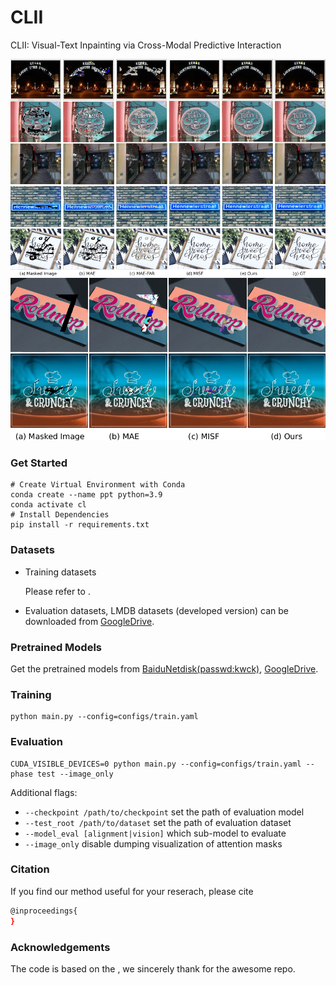 # CLII
CLII: Visual-Text Inpainting via Cross-Modal Predictive Interaction

![qua1](./figures/qua1.png)
![qua2](./figures/qua2.png)

### Get Started

```
# Create Virtual Environment with Conda
conda create --name ppt python=3.9
conda activate cl
# Install Dependencies
pip install -r requirements.txt
```


### Datasets

- Training datasets

    Please refer to .
        

- Evaluation datasets, LMDB datasets (developed version) can be downloaded from [GoogleDrive](https://drive.google.com/file/d/1dTI0ipu14Q1uuK4s4z32DqbqF3dJPdkk/view?usp=sharing).



### Pretrained Models

Get the pretrained models from [BaiduNetdisk(passwd:kwck)](https://pan.baidu.com/s/1b3vyvPwvh_75FkPlp87czQ), [GoogleDrive](https://drive.google.com/file/d/1mYM_26qHUom_5NU7iutHneB_KHlLjL5y/view?usp=sharing). 


### Training

```
python main.py --config=configs/train.yaml
```


### Evaluation

```
CUDA_VISIBLE_DEVICES=0 python main.py --config=configs/train.yaml --phase test --image_only
```
Additional flags:
- `--checkpoint /path/to/checkpoint` set the path of evaluation model 
- `--test_root /path/to/dataset` set the path of evaluation dataset
- `--model_eval [alignment|vision]` which sub-model to evaluate
- `--image_only` disable dumping visualization of attention masks




### Citation
If you find our method useful for your reserach, please cite
```bash 
@inproceedings{
}
 ```


### Acknowledgements

The code is based on the , we sincerely thank   for the awesome repo.
